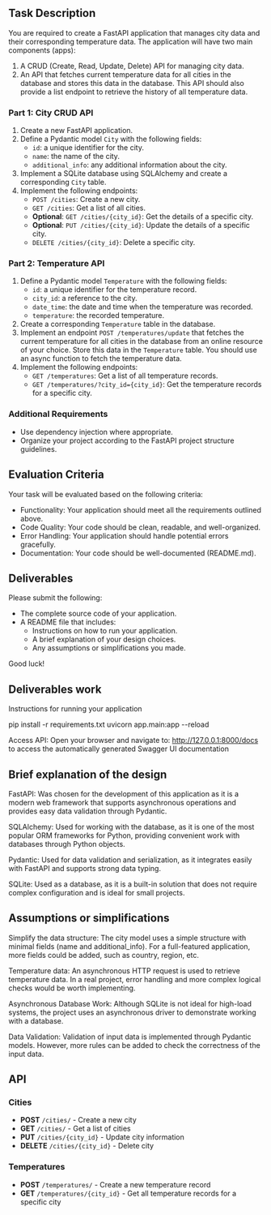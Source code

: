 ## Task Description

You are required to create a FastAPI application that manages city data and their corresponding temperature data. The application will have two main components (apps):

1. A CRUD (Create, Read, Update, Delete) API for managing city data.
2. An API that fetches current temperature data for all cities in the database and stores this data in the database. This API should also provide a list endpoint to retrieve the history of all temperature data.

### Part 1: City CRUD API

1. Create a new FastAPI application.
2. Define a Pydantic model `City` with the following fields:
    - `id`: a unique identifier for the city.
    - `name`: the name of the city.
    - `additional_info`: any additional information about the city.
3. Implement a SQLite database using SQLAlchemy and create a corresponding `City` table.
4. Implement the following endpoints:
    - `POST /cities`: Create a new city.
    - `GET /cities`: Get a list of all cities.
    - **Optional**: `GET /cities/{city_id}`: Get the details of a specific city.
    - **Optional**: `PUT /cities/{city_id}`: Update the details of a specific city.
    - `DELETE /cities/{city_id}`: Delete a specific city.

### Part 2: Temperature API

1. Define a Pydantic model `Temperature` with the following fields:
    - `id`: a unique identifier for the temperature record.
    - `city_id`: a reference to the city.
    - `date_time`: the date and time when the temperature was recorded.
    - `temperature`: the recorded temperature.
2. Create a corresponding `Temperature` table in the database.
3. Implement an endpoint `POST /temperatures/update` that fetches the current temperature for all cities in the database from an online resource of your choice. Store this data in the `Temperature` table. You should use an async function to fetch the temperature data.
4. Implement the following endpoints:
    - `GET /temperatures`: Get a list of all temperature records.
    - `GET /temperatures/?city_id={city_id}`: Get the temperature records for a specific city.

### Additional Requirements

- Use dependency injection where appropriate.
- Organize your project according to the FastAPI project structure guidelines.

## Evaluation Criteria

Your task will be evaluated based on the following criteria:

- Functionality: Your application should meet all the requirements outlined above.
- Code Quality: Your code should be clean, readable, and well-organized.
- Error Handling: Your application should handle potential errors gracefully.
- Documentation: Your code should be well-documented (README.md).

## Deliverables

Please submit the following:

- The complete source code of your application.
- A README file that includes:
    - Instructions on how to run your application.
    - A brief explanation of your design choices.
    - Any assumptions or simplifications you made.

Good luck!


## Deliverables work

Instructions for running your application

pip install -r requirements.txt
uvicorn app.main:app --reload

Access API: Open your browser and navigate to: http://127.0.0.1:8000/docs to access the automatically generated Swagger UI documentation

## Brief explanation of the design

FastAPI: Was chosen for the development of this application as it is a modern web framework that supports asynchronous operations and provides easy data validation through Pydantic.

SQLAlchemy: Used for working with the database, as it is one of the most popular ORM frameworks for Python, providing convenient work with databases through Python objects.

Pydantic: Used for data validation and serialization, as it integrates easily with FastAPI and supports strong data typing.

SQLite: Used as a database, as it is a built-in solution that does not require complex configuration and is ideal for small projects.

## Assumptions or simplifications

Simplify the data structure: The city model uses a simple structure with minimal fields (name and additional_info). For a full-featured application, more fields could be added, such as country, region, etc.


Temperature data: An asynchronous HTTP request is used to retrieve temperature data. In a real project, error handling and more complex logical checks would be worth implementing.


Asynchronous Database Work: Although SQLite is not ideal for high-load systems, the project uses an asynchronous driver to demonstrate working with a database.


Data Validation: Validation of input data is implemented through Pydantic models. However, more rules can be added to check the correctness of the input data.


## API

### Cities

- **POST** `/cities/` - Create a new city
- **GET** `/cities/` - Get a list of cities
- **PUT** `/cities/{city_id}` - Update city information
- **DELETE** `/cities/{city_id}` - Delete city

### Temperatures

- **POST** `/temperatures/` - Create a new temperature record
- **GET** `/temperatures/{city_id}` - Get all temperature records for a specific city
